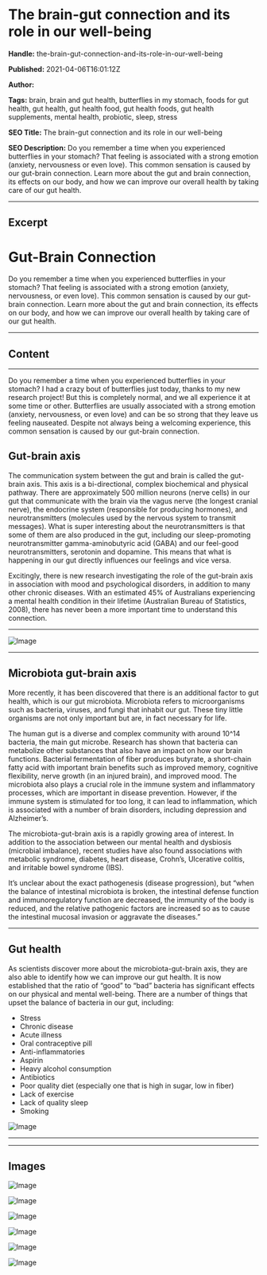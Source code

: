 # The brain-gut connection and its role in our well-being

**Handle:** the-brain-gut-connection-and-its-role-in-our-well-being

**Published:** 2021-04-06T16:01:12Z

**Author:**  

**Tags:** brain, brain and gut health, butterflies in my stomach, foods for gut health, gut health, gut health food, gut health foods, gut health supplements, mental health, probiotic, sleep, stress

**SEO Title:** The brain-gut connection and its role in our well-being 

**SEO Description:** Do you remember a time when you experienced butterflies in your stomach? That feeling is  associated with a strong emotion (anxiety, nervousness or even love).  This common sensation is caused by our gut-brain connection.  Learn more about the  gut and brain connection, its effects on our body, and how we can improve our overall health by taking care of our gut health. 

---

## Excerpt

# Gut-Brain Connection

Do you remember a time when you experienced butterflies in your stomach? That feeling is associated with a strong emotion (anxiety, nervousness, or even love). This common sensation is caused by our gut-brain connection. Learn more about the gut and brain connection, its effects on our body, and how we can improve our overall health by taking care of our gut health.

---

## Content

---

Do you remember a time when you experienced butterflies in your stomach? I had a crazy bout of butterflies just today, thanks to my new research project! But this is completely normal, and we all experience it at some time or other. Butterflies are usually associated with a strong emotion (anxiety, nervousness, or even love) and can be so strong that they leave us feeling nauseated. Despite not always being a welcoming experience, this common sensation is caused by our gut-brain connection.

## Gut-brain axis

The communication system between the gut and brain is called the gut-brain axis. This axis is a bi-directional, complex biochemical and physical pathway. There are approximately 500 million neurons (nerve cells) in our gut that communicate with the brain via the vagus nerve (the longest cranial nerve), the endocrine system (responsible for producing hormones), and neurotransmitters (molecules used by the nervous system to transmit messages). What is super interesting about the neurotransmitters is that some of them are also produced in the gut, including our sleep-promoting neurotransmitter gamma-aminobutyric acid (GABA) and our feel-good neurotransmitters, serotonin and dopamine. This means that what is happening in our gut directly influences our feelings and vice versa.

Excitingly, there is new research investigating the role of the gut-brain axis in association with mood and psychological disorders, in addition to many other chronic diseases. With an estimated 45% of Australians experiencing a mental health condition in their lifetime (Australian Bureau of Statistics, 2008), there has never been a more important time to understand this connection.

---

![Image](https://i.shgcdn.com/5d7e5dd9-165e-4955-8294-538bdb3a1145/-/format/auto/-/preview/3000x3000/-/quality/lighter/)

---

## Microbiota gut-brain axis

More recently, it has been discovered that there is an additional factor to gut health, which is our gut microbiota. Microbiota refers to microorganisms such as bacteria, viruses, and fungi that inhabit our gut. These tiny little organisms are not only important but are, in fact necessary for life.

The human gut is a diverse and complex community with around 10^14 bacteria, the main gut microbe. Research has shown that bacteria can metabolize other substances that also have an impact on how our brain functions. Bacterial fermentation of fiber produces butyrate, a short-chain fatty acid with important brain benefits such as improved memory, cognitive flexibility, nerve growth (in an injured brain), and improved mood. The microbiota also plays a crucial role in the immune system and inflammatory processes, which are important in disease prevention. However, if the immune system is stimulated for too long, it can lead to inflammation, which is associated with a number of brain disorders, including depression and Alzheimer’s.

The microbiota-gut-brain axis is a rapidly growing area of interest. In addition to the association between our mental health and dysbiosis (microbial imbalance), recent studies have also found associations with metabolic syndrome, diabetes, heart disease, Crohn’s, Ulcerative colitis, and irritable bowel syndrome (IBS).

It’s unclear about the exact pathogenesis (disease progression), but “when the balance of intestinal microbiota is broken, the intestinal defense function and immunoregulatory function are decreased, the immunity of the body is reduced, and the relative pathogenic factors are increased so as to cause the intestinal mucosal invasion or aggravate the diseases.”

---

## Gut health

As scientists discover more about the microbiota-gut-brain axis, they are also able to identify how we can improve our gut health. It is now established that the ratio of “good” to “bad” bacteria has significant effects on our physical and mental well-being. There are a number of things that upset the balance of bacteria in our gut, including:

- Stress
- Chronic disease
- Acute illness
- Oral contraceptive pill
- Anti-inflammatories
- Aspirin
- Heavy alcohol consumption
- Antibiotics
- Poor quality diet (especially one that is high in sugar, low in fiber)
- Lack of exercise
- Lack of quality sleep
- Smoking

![Image](https://i.shgcdn.com/d0a02e70-e028-4609-bbf0-053b6db0c071/-/format/auto/-/preview/3000x3000/-/quality/lighter/)

---

---

## Images

![Image](undefined)

![Image](undefined)

![Image](undefined)

![Image](undefined)

![Image](undefined)

![Image](undefined)

